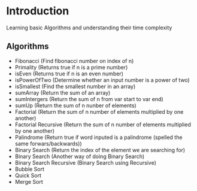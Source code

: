 # Introduction
Learning basic Algorithms and understanding their time complexity

## Algorithms
- Fibonacci (Find fibonacci number on index of n)
- Primality (Returns true if n is a prime number)
- isEven (Returns true if n is an even number)
- isPowerOfTwo (Determine whether an input number is a power of two)
- isSmallest (Find the smallest number in an array)
- sumArray (Return the sum of an array)
- sumIntergers (Return the sum of n from var start to var end)
- sumUp (Return the sum of n nunber of elements)
- Factorial (Return the sum of n number of elements multiplied by one another)
- Factorial Recursive (Return the sum of n number of elements multiplied by one another)
- Palindrome (Return true if word inputed is a palindrome (spelled the same forwars/backwards))
- Binary Search (Return the index of the element we are searching for)
- Binary Search (Another way of doing Binary Search)
- Binary Search Recursive (Binary Search using Recursive)
- Bubble Sort
- Quick Sort 
- Merge Sort
